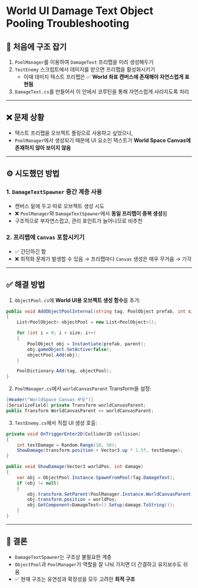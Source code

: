 # World UI Damage Text Object Pooling Troubleshooting

## 🧭 처음에 구조 잡기

1. `PoolManager`를 이용하여 `DamageText` 프리팹을 미리 생성해두기
2. `TestEnemy` 스크립트에서 데미지를 받으면 프리팹을 활성화시키기
   - 이때 데미지 텍스트 프리팹은 ✅ **World 좌표 캔버스에 존재해야 자연스럽게 표현됨**
3. `DamageText.cs`를 만들어서 이 안에서 코루틴을 통해 자연스럽게 사라지도록 처리

---

## ❌ 문제 상황

- 텍스트 프리팹을 오브젝트 풀링으로 사용하고 싶었으나,
- `PoolManager`에서 생성되기 때문에 UI 요소인 텍스트가 **World Space Canvas에 존재하지 않아 보이지 않음**

---

## ⚙️ 시도했던 방법

### 1. `DamageTextSpawner` 중간 계층 사용
- 캔버스 밑에 두고 따로 오브젝트 생성 시도
- ❌ `PoolManager`와 `DamageTextSpawner`에서 **동일 프리팹이 중복 생성**됨
- 구조적으로 부자연스럽고, 관리 포인트가 늘어나므로 비추천

### 2. 프리팹에 `Canvas` 포함시키기
- ✅ 간단하긴 함
- ❌ 최적화 문제가 발생할 수 있음 → 프리팹마다 `Canvas` 생성은 매우 무거움 → 기각

---

## ✅ 해결 방법

1. `ObjectPool.cs`에 **World UI용 오브젝트 생성 함수**를 추가:

```csharp
public void AddObjectPoolInternal(string tag, PoolObject prefab, int size, Transform parent)
{
    List<PoolObject> objectPool = new List<PoolObject>();

    for (int i = 0; i < size; i++)
    {
        PoolObject obj = Instantiate(prefab, parent);
        obj.gameObject.SetActive(false);
        objectPool.Add(obj);
    }

    PoolDictionary.Add(tag, objectPool);
}
```

2. `PoolManager.cs`에서 `worldCanvasParent` Transform을 설정:

```csharp
[Header("WorldSpace Canvas 부모")]
[SerializeField] private Transform worldCanvasParent;
public Transform WorldCanvasParent => worldCanvasParent;
```

3. `TestEnemy.cs`에서 직접 UI 생성 호출:

```csharp
private void OnTriggerEnter2D(Collider2D collision)
{
    int testDamage = Random.Range(10, 50);
    ShowDamage(transform.position + Vector3.up * 1.5f, testDamage);
}

public void ShowDamage(Vector3 worldPos, int damage)
{
    var obj = ObjectPool.Instance.SpawnFromPool(Tag.DamageText);
    if (obj != null)
    {
        obj.transform.SetParent(PoolManager.Instance.WorldCanvasParent);
        obj.transform.position = worldPos;
        obj.GetComponent<DamageText>().Setup(damage.ToString());
    }
}
```

---

## 🧾 결론

- `DamageTextSpawner`는 구조상 불필요한 계층
- `ObjectPool`과 `PoolManager`가 역할을 잘 나눠 가지면 더 간결하고 유지보수도 쉬움
- ✅ 현재 구조는 유연성과 확장성을 모두 고려한 **최적 구조**
